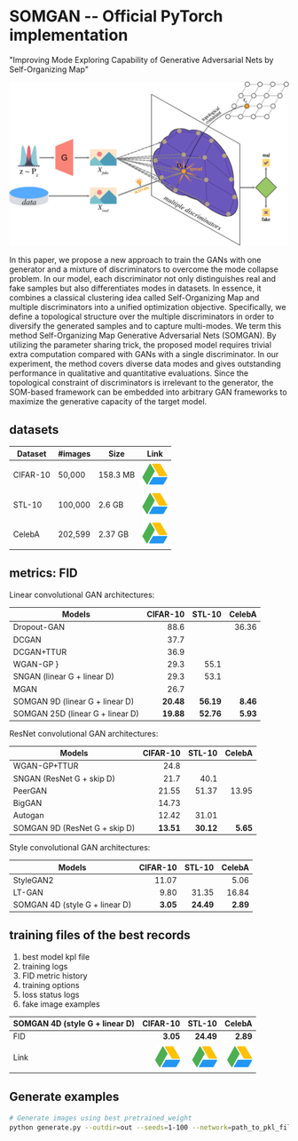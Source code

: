 # SOMGAN -- Official PyTorch implementation

"Improving Mode Exploring Capability of Generative Adversarial Nets by Self-Organizing Map"

![docs/architecture.png](docs/architecture.png)

In this paper, we propose a new approach to train the GANs with one generator and a mixture of discriminators to overcome the mode collapse problem. 
In our model, each discriminator not only distinguishes real and fake samples but also differentiates modes in datasets. 
In essence, it combines a classical clustering idea called Self-Organizing Map and multiple discriminators into a unified optimization objective.
Specifically, we define a topological structure over the multiple discriminators in order to diversify the generated samples and to capture multi-modes. 
We term this method Self-Organizing Map Generative Adversarial Nets (SOMGAN).
By utilizing the parameter sharing trick, the proposed model requires trivial extra computation compared with GANs with a single discriminator. 
In our experiment, the method covers diverse data modes and gives outstanding performance in qualitative and quantitative evaluations. 
Since the topological constraint of discriminators is irrelevant to the generator, the SOM-based framework can be embedded into arbitrary GAN frameworks to maximize the generative capacity of the target model.



## datasets
| Dataset      | #images | Size |  Link
| ----------- | ----------- | ----------- | ----------- |
| CIFAR-10      | 50,000       |158.3 MB| <a href="https://drive.google.com/file/d/1QhWFcQJtp1wmZUcN7AVgUliDz03C9gOc/view?usp=sharing"><img src="./docs/GoogleDrive.svg" height="45" alt="Google Drive Datasets"></a>|
| STL-10   | 100,000        |2.6 GB| <a href="https://drive.google.com/file/d/1FgbU6_kaJLlJr5TIultCxcX1apOBkemH/view?usp=sharing"><img src="./docs/GoogleDrive.svg" height="45" alt="Google Drive Datasets"></a>
|CelebA | 202,599 | 2.37 GB| <a href="https://drive.google.com/file/d/1j26kEFYjMOBqY4y2s5Pe6FTOWF5UKNiB/view?usp=sharing"><img src="./docs/GoogleDrive.svg" height="45" alt="Google Drive Datasets"></a>





## metrics: FID

Linear convolutional GAN architectures:

 Models                            | CIFAR-10             |      STL-10          | CelebA         
-----------------------------------------|------------------:|----------------:|---------------:
 Dropout-GAN                             | 88.6             |                | 36.36         
 DCGAN                                   | 37.7             |                
 DCGAN+TTUR                              | 36.9             |                
 WGAN-GP }                               | 29.3             | 55.1           
 SNGAN (linear G + linear D)       | 29.3             | 53.1           
 MGAN                                    | 26.7             |                
 SOMGAN 9D (linear G + linear D)  | **20.48**            | **56.19**          | **8.46**          
 SOMGAN 25D (linear G + linear D) | **19.88**     | **52.76** | **5.93** 
 
 ResNet convolutional GAN architectures:
 
 Models                            | CIFAR-10             |      STL-10          | CelebA         
-----------------------------------------|------------------:|----------------:|---------------:
 WGAN-GP+TTUR                            | 24.8             |                
 SNGAN (ResNet G + skip D)         | 21.7             | 40.1           
 PeerGAN                                 | 21.55            | 51.37          | 13.95         
 BigGAN                                  | 14.73            |                
 Autogan                                 | 12.42   | 31.01          |               
 SOMGAN 9D (ResNet G + skip D)    | **13.51**            | **30.12** | **5.65** 
 
 Style convolutional GAN architectures:
 
 Models                            | CIFAR-10             |      STL-10          | CelebA         
-----------------------------------------|------------------:|----------------:|---------------:
 StyleGAN2                               | 11.07            |                | 5.06          
 LT-GAN                                  | 9.80             | 31.35          | 16.84         
 SOMGAN 4D (style G + linear D)   | **3.05**   | **24.49** | **2.89** 


## training files of the best records

1. best model kpl file
2. training logs
3. FID metric history 
4. training options
5. loss status logs
6. fake image examples

SOMGAN 4D (style G + linear D) | CIFAR-10             |      STL-10          | CelebA         
-----------------------------------------|------------------:|----------------:|---------------:
FID | **3.05**   | **24.49** | **2.89** 
Link|<a href="https://drive.google.com/drive/folders/1ctHztASVZEIH_-Pmh8TZ2SjuL5bwVDtm?usp=sharing"><img src="./docs/GoogleDrive.svg" height="45" alt="Google Drive Datasets"></a>|<a href="https://drive.google.com/drive/folders/1shp88i7SD-ojS0mydmoGgiJm9kYvSAn8?usp=sharing"><img src="./docs/GoogleDrive.svg" height="45" alt="Google Drive Datasets"></a>|<a href="https://drive.google.com/drive/folders/12lieiS1Y3rna6aDNbVIzW4fLtV15oPXN?usp=sharing"><img src="./docs/GoogleDrive.svg" height="45" alt="Google Drive Datasets"></a>|

## Generate examples

```.bash
# Generate images using best pretrained_weight 
python generate.py --outdir=out --seeds=1-100 --network=path_to_pkl_file
```
